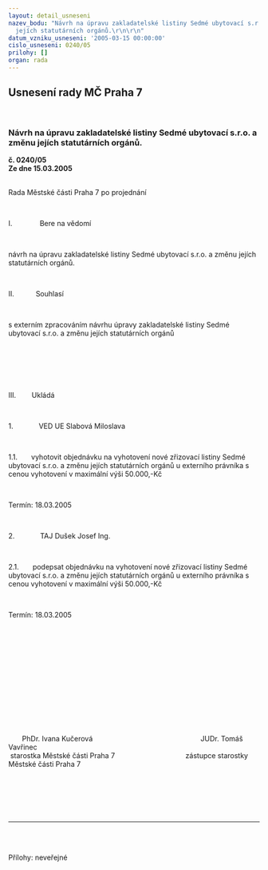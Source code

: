 ```yaml
---
layout: detail_usneseni
nazev_bodu: "Návrh na úpravu zakladatelské listiny Sedmé ubytovací s.r.o. a změnu
  jejích statutárních orgánů.\r\n\r\n"
datum_vzniku_usneseni: '2005-03-15 00:00:00'
cislo_usneseni: 0240/05
prilohy: []
organ: rada
---
```

<div id="ucUsn_pList" class="usn">
	<span><h2>Usnesení rady MČ Praha 7 </h2>
<br></span><div class="standBody">
<span><h3>Návrh na úpravu zakladatelské listiny Sedmé ubytovací s.r.o. a změnu jejích statutárních orgánů.

</h3></span><div class="center">
		<strong>č. 0240/05</strong><br>
	</div>
<div class="center">
		<strong>Ze dne 15.03.2005</strong><br><br>
	</div>
<p>Rada Městské části Praha 7 po projednání</p>
<br><p><span>I.<span>              </span></span>Bere na vědomí</p>
<br><p>návrh na úpravu zakladatelské listiny Sedmé ubytovací s.r.o. a změnu jejích statutárních orgánů.</p>
<br><p><span>II.<span>           </span></span>Souhlasí</p>
<br><p>s externím zpracováním návrhu úpravy zakladatelské listiny Sedmé ubytovací s.r.o. a změnu jejích statutárních orgánů</p>
<br><p><?xml:namespace prefix = o ns = "urn:schemas-microsoft-com:office:office" /><p> </p></p>
<br><p><span>III.<span>        </span></span>Ukládá</p>
<br><p><span>1.<span>             </span></span>VED UE Slabová Miloslava</p>
<br><p><span>1.1.<span>       </span></span>vyhotovit objednávku na vyhotovení nové zřizovací listiny Sedmé ubytovací s.r.o. a změnu jejích statutárních orgánů u externího právníka s cenou vyhotovení v maximální výši 50.000,-Kč</p>
<br><p>Termín: 18.03.2005</p>
<br><p><span>2.<span>             </span></span>TAJ Dušek Josef Ing.</p>
<br><p><span>2.1.<span>       </span></span>podepsat objednávku na vyhotovení nové zřizovací listiny Sedmé ubytovací s.r.o. a změnu jejích statutárních orgánů u externího právníka s cenou vyhotovení v maximální výši 50.000,-Kč</p>
<br><p>Termín: 18.03.2005</p>
<br><p align="left"><p> </p></p>
<br><p><p> </p></p>
<br><p><p> </p></p>
<br><p><span>       </span>PhDr. Ivana Kučerová<span>                                         </span><span>              </span>JUDr. Tomáš Vavřinec <br><span> </span>starostka Městské části Praha 7<span>                                 </span><span>   </span>zástupce starostky Městské části Praha 7</p>
<br><p><br></p>
<p></p>
<br><hr>
<br><br><p></p>Přílohy: neveřejné</div>
</div>